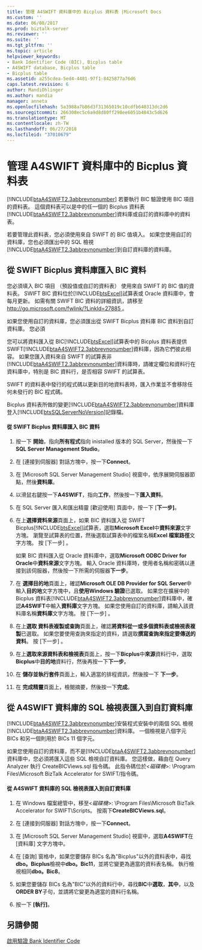 ```yaml
---
title: 管理 A4SWIFT 資料庫中的 Bicplus 資料表 |Microsoft Docs
ms.custom: ''
ms.date: 06/08/2017
ms.prod: biztalk-server
ms.reviewer: ''
ms.suite: ''
ms.tgt_pltfrm: ''
ms.topic: article
helpviewer_keywords:
- Bank Identifier Code (BIC), Bicplus table
- A4SWIFT database, Bicplus table
- Bicplus table
ms.assetid: a255cdea-5ed4-4481-97f1-8425877a76d6
caps.latest.revision: 6
author: MandiOhlinger
ms.author: mandia
manager: anneta
ms.openlocfilehash: 5a3988a7b86d3f31365019c10cdfb640313dc2d6
ms.sourcegitcommit: 266308ec5c6a9d8d80ff298ee6051b4843c5d626
ms.translationtype: MT
ms.contentlocale: zh-TW
ms.lasthandoff: 06/27/2018
ms.locfileid: "37010679"
---
```

# <a name="managing-the-bicplus-table-in-the-a4swift-database"></a>管理 A4SWIFT 資料庫中的 Bicplus 資料表
[!INCLUDE[btaA4SWIFT2.3abbrevnonumber](../../includes/btaa4swift2-3abbrevnonumber-md.md)] 若要執行 BIC 驗證使用 BIC 項目的資料表。 這個資料表可以是中的任一個的 Bicplus 資料表[!INCLUDE[btaA4SWIFT2.3abbrevnonumber](../../includes/btaa4swift2-3abbrevnonumber-md.md)]資料庫或自訂的資料庫中的資料表。  
  
 若要管理此資料表，您必須使用來自 SWIFT 的 BIC 值填入。 如果您使用自訂的資料庫，您也必須匯出中的 SQL 檢視[!INCLUDE[btaA4SWIFT2.3abbrevnonumber](../../includes/btaa4swift2-3abbrevnonumber-md.md)]到自訂資料庫的資料庫。  
  
## <a name="importing-bic-data-from-the-swift-bicplus-database"></a>從 SWIFT Bicplus 資料庫匯入 BIC 資料  
 您必須填入 BIC 項目 （預設值或自訂的資料表） 使用來自 SWIFT 的 BIC 值的資料表。 SWIFT BIC 資料位於[!INCLUDE[btsExcel](../../includes/btsexcel-md.md)]試算表或 Oracle 資料庫中，會每月更新。 如需有關 SWIFT BIC 資料的詳細資訊，請移至[ http://go.microsoft.com/fwlink/?LinkId=27885 ](http://go.microsoft.com/fwlink/?LinkId=27885)。  
  
 如果您使用自訂的資料庫，您必須匯出從 SWIFT Bicplus 資料庫 BIC 資料到自訂資料庫。 您必須  
  
 您可以將資料匯入從 BIC[!INCLUDE[btsExcel](../../includes/btsexcel-md.md)]試算表中的 Bicplus 資料表提供 SWIFT[!INCLUDE[btaA4SWIFT2.3abbrevnonumber](../../includes/btaa4swift2-3abbrevnonumber-md.md)]資料庫，因為它們彼此相容。 如果您匯入資料來自 SWIFT 的試算表非[!INCLUDE[btaA4SWIFT2.3abbrevnonumber](../../includes/btaa4swift2-3abbrevnonumber-md.md)]資料庫時，請確定欄位和資料行在資料庫中，特別是 BIC 資料行，是否相容 SWIFT 的試算表。  
  
 SWIFT 的資料表中發行的程式碼以更新目的地資料表時，匯入作業並不會移除任何未發行的 BIC 程式碼。  
  
 Bicplus 資料表所做的變更[!INCLUDE[btaA4SWIFT2.3abbrevnonumber](../../includes/btaa4swift2-3abbrevnonumber-md.md)]資料庫登入[!INCLUDE[btsSQLServerNoVersion](../../includes/btssqlservernoversion-md.md)]記錄檔。  
  
#### <a name="to-import-bic-data-from-the-swift-bicplus-database"></a>從 SWIFT Bicplus 資料庫匯入 BIC 資料  
  
1. 按一下 **開始**，指向**所有程式**指向 inistalled 版本的 SQL Server，然後按一下  **SQL Server Management Studio**。  
  
2. 在 [連接到伺服器] 對話方塊中，按一下**Connect**。  
  
3. 在 [Microsoft SQL Server Management Studio] 視窗中，依序展開伺服器節點，然後**資料庫**。  
  
4. 以滑鼠右鍵按一下**A4SWIFT**，指向**工作**，然後按一下**匯入資料**。  
  
5. 在 SQL Server 匯入和匯出精靈 [歡迎使用] 頁面中，按一下 [**下一步]**。  
  
6. 在上**選擇資料來源**頁面上，如果 BIC 資料匯入從 SWIFT Bicplus[!INCLUDE[btsExcel](../../includes/btsexcel-md.md)]試算表，選取**Microsoft Excel**中**資料來源**文字方塊。 瀏覽至試算表的位置，然後選取試算表中的檔案名稱**Excel 檔案路徑**文字方塊。 按 [下一步] 。  
  
    如果 BIC 資料匯入從 Oracle 資料庫中，選取**Microsoft ODBC Driver for Oracle**中**資料來源**文字方塊。 輸入 Oracle 資料庫時，使用者名稱和密碼以連接到該伺服器，然後按一下所需的伺服器**下一步**。  
  
7. 在 **選擇目的地**頁面上，確認**Microsoft OLE DB Provider for SQL Server**中輸入**目的地**文字方塊中，且**使用Windows 驗證**已選取。 如果您在擴展中的 Bicplus 資料表[!INCLUDE[btaA4SWIFT2.3abbrevnonumber](../../includes/btaa4swift2-3abbrevnonumber-md.md)]資料庫中，確認**A4SWIFT**中輸入**資料庫**文字方塊。 如果您使用自訂的資料庫，請輸入該資料庫名稱**資料庫**文字方塊。 按 [下一步] 。  
  
8. 在上**選取 資料表複製或查詢**頁面上，確認**將資料從一或多個資料表或檢視表複製**已選取。 如果您要使用查詢來指定的資料，請選取**撰寫查詢來指定要傳送的資料**。 按 [下一步] 。  
  
9. 在上**選取來源資料表和檢視表**頁面上，按一下**Bicplus**中**來源**資料行中，選取**Bicplus**中**目的地**資料行，然後再按一下**下一步**。  
  
10. 在 **儲存並執行套件**頁面上，輸入適當的排程資訊，然後按一下 **下一步**。  
  
11. 在 **完成精靈**頁面上，檢閱摘要，然後按一下**完成**。  
  
## <a name="importing-sql-views-from-the-a4swift-database-into-a-custom-database"></a>從 A4SWIFT 資料庫的 SQL 檢視表匯入到自訂資料庫  
 [!INCLUDE[btaA4SWIFT2.3abbrevnonumber](../../includes/btaa4swift2-3abbrevnonumber-md.md)]安裝程式安裝中的兩個 SQL 檢視[!INCLUDE[btaA4SWIFT2.3abbrevnonumber](../../includes/btaa4swift2-3abbrevnonumber-md.md)]資料庫。 一個檢視是八個字元 BICs 和另一個則用於 BICs 11 個字元。  
  
 如果您使用自訂的資料庫，而不是[!INCLUDE[btaA4SWIFT2.3abbrevnonumber](../../includes/btaa4swift2-3abbrevnonumber-md.md)]資料庫中，您必須將匯入這些 SQL 檢視自訂資料庫。 您這樣做，藉由在 Query Analyzer 執行 CreateBICViews.sql 指令碼。 此指令碼位於\<*磁碟機*\>: \Program Files\Microsoft BizTalk Accelerator for SWIFT/指令碼。  
  
#### <a name="to-import-sql-views-from-the-a4swift-database-into-a-custom-database"></a>從 A4SWIFT 資料庫的 SQL 檢視表匯入到自訂資料庫  
  
1.  在 Windows 檔案總管中，移至\<*磁碟機*\>: \Program Files\Microsoft BizTalk Accelerator for SWIFT\Scripts。 按兩下**CreateBICViews.sql**。  
  
2.  在 [連接到伺服器] 對話方塊中，按一下**Connect**。  
  
3.  在 [Microsoft SQL Server Management Studio] 視窗中，選取**A4SWIFT**在 [資料庫] 文字方塊中。  
  
4.  在 [查詢] 窗格中，如果您要儲存 BICs 名為"Bicplus"以外的資料表中，尋找**dbo。Bicplus**檢視中**dbo。Bic11**，並將它變更為適當的資料表名稱。 執行檢視相同**dbo。Bic8**。  
  
5.  如果您要儲存 BICs 名為"BIC"以外的資料行中，尋找**BIC**中**選取**，**其中**，以及**ORDER BY**子句，並請將它變更為適當的資料行名稱。  
  
6.  按一下 **[執行]**。  
  
## <a name="see-also"></a>另請參閱  
 [啟用驗證 Bank Identifier Code](../../adapters-and-accelerators/accelerator-swift/enabling-validation-of-bank-identifier-codes.md)
